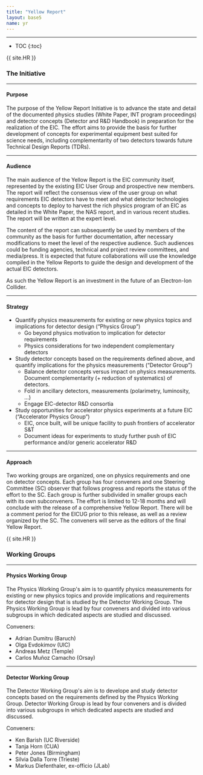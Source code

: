 ```yaml
---
title: "Yellow Report"
layout: base5
name: yr
---
```


<!-- h2>Yellow Report</h2 -->

---

* TOC
{:toc}

{{ site.HR }}

### The Initiative

---

#### Purpose
The purpose of the Yellow Report Initiative is to advance the state and detail of the documented physics studies (White Paper, INT program proceedings)  and detector concepts (Detector and R&D Handbook) in preparation for the realization of the EIC. The effort aims to provide the basis for further development of concepts for experimental equipment best suited for science needs, including complementarity of two detectors towards future Technical Design Reports (TDRs).

---

#### Audience

The main audience of the Yellow Report is the EIC community itself, represented by the existing EIC User Group and prospective new members. The report will reflect the consensus view of the user group on what requirements EIC detectors have to meet and what detector technologies and concepts to deploy to harvest the rich physics program of an EIC as detailed in the White Paper, the NAS report, and in various recent studies. The report will be written at the expert level.

The content of the report can subsequently be used by members of the community as the basis for further documentation, after necessary modifications to meet the level of the respective audience.  Such audiences could be funding agencies, technical and project review committees, and media/press. It is expected that future collaborations will use the knowledge compiled in the Yellow Reports to guide the design and development of the actual EIC detectors.

As such the Yellow Report is an investment in the future of an Electron-Ion Collider.

---

#### Strategy

* Quantify physics measurements for existing or new physics topics and implications for detector design (“Physics Group”)
  * Go beyond physics motivation to implication for detector requirements
  * Physics considerations for two independent complementary detectors
* Study detector concepts based on the requirements defined above, and quantify implications for the physics measurements (“Detector Group”)
  * Balance detector concepts versus impact on physics measurements.
Document complementarity (+ reduction of systematics) of detectors.
  * Fold in ancillary detectors, measurements (polarimetry, luminosity, …)
  * Engage EIC-detector R&D consortia
* Study opportunities for accelerator physics experiments at a future EIC (“Accelerator Physics Group”)
  * EIC, once built, will be unique facility to push frontiers of accelerator S&T
  * Document ideas for experiments to study further push of EIC performance and/or generic accelerator R&D

---

#### Approach

Two working groups are organized, one on physics requirements and one on detector concepts. Each group has four conveners and one Steering Committee (SC) observer that follows progress and reports the status of the effort to the SC. Each group is further subdivided in smaller groups each with its own subconveners. The effort is limited to 12-18 months and will conclude with the release of a comprehensive Yellow Report. There will be a comment period for the EICUG prior to this release, as well as a review organized by the SC.  The conveners will serve as the editors of the final Yellow Report.

{{ site.HR }}

### Working Groups

---

#### Physics Working Group

The Physics Working Group's aim is to quantify physics measurements for existing or new physics topics and provide implications and requirements for detector design that is studied by the Detector Working Group. The Physics Working Group is lead by four conveners and divided into various subgroups in which dedicated aspects are studied and discussed.

Conveners:

* Adrian Dumitru (Baruch)
* Olga Evdokimov (UIC)
* Andreas Metz (Temple)
* Carlos Muñoz Camacho (Orsay)

---

#### Detector Working Group

The Detector Working Group's aim is to develope and study detector concepts based on the requirements defined by the Physics Working Group. Detector Working Group is lead by four conveners and is divided into various subgroups in which dedicated aspects are studied and discussed.

Conveners:

* Ken Barish (UC Riverside)
* Tanja Horn (CUA)
* Peter Jones (Birmingham)
* Silvia Dalla Torre (Trieste)
* Markus Diefenthaler, ex-officio (JLab)
